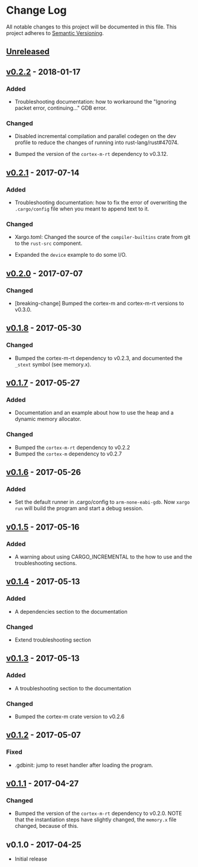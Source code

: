 # Change Log

All notable changes to this project will be documented in this file.
This project adheres to [Semantic Versioning](http://semver.org/).

## [Unreleased]

## [v0.2.2] - 2018-01-17

### Added

- Troubleshooting documentation: how to workaround the "Ignoring packet error, continuing..." GDB
  error.

### Changed

- Disabled incremental compilation and parallel codegen on the dev profile to reduce the changes of
  running into rust-lang/rust#47074.

- Bumped the version of the `cortex-m-rt` dependency to v0.3.12.

## [v0.2.1] - 2017-07-14

### Added

- Troubleshooting documentation: how to fix the error of overwriting the
  `.cargo/config` file when you meant to append text to it.

### Changed

- Xargo.toml: Changed the source of the `compiler-builtins` crate from git to
  the `rust-src` component.

- Expanded the `device` example to do some I/O.

## [v0.2.0] - 2017-07-07

### Changed

- [breaking-change] Bumped the cortex-m and cortex-m-rt versions to v0.3.0.

## [v0.1.8] - 2017-05-30

### Changed

- Bumped the cortex-m-rt dependency to v0.2.3, and documented the `_stext`
  symbol (see memory.x).

## [v0.1.7] - 2017-05-27

### Added

- Documentation and an example about how to use the heap and a dynamic memory
  allocator.

### Changed

- Bumped the `cortex-m-rt` dependency to v0.2.2
- Bumped the `cortex-m` dependency to v0.2.7

## [v0.1.6] - 2017-05-26

### Added

- Set the default runner in .cargo/config to `arm-none-eabi-gdb`. Now `xargo
  run` will build the program and start a debug session.

## [v0.1.5] - 2017-05-16

### Added

- A warning about using CARGO_INCREMENTAL to the how to use and the
  troubleshooting sections.

## [v0.1.4] - 2017-05-13

### Added

- A dependencies section to the documentation

### Changed

- Extend troubleshooting section

## [v0.1.3] - 2017-05-13

### Added

- A troubleshooting section to the documentation

### Changed

- Bumped the cortex-m crate version to v0.2.6

## [v0.1.2] - 2017-05-07

### Fixed

- .gdbinit: jump to reset handler after loading the program.

## [v0.1.1] - 2017-04-27

### Changed

- Bumped the version of the `cortex-m-rt` dependency to v0.2.0. NOTE that the
  instantiation steps have slightly changed, the `memory.x` file changed,
  because of this.

## v0.1.0 - 2017-04-25

- Initial release

[Unreleased]: https://github.com/japaric/cortex-m-quickstart/compare/v0.2.2...HEAD
[v0.2.2]: https://github.com/japaric/cortex-m-quickstart/compare/v0.2.1...v0.2.2
[v0.2.1]: https://github.com/japaric/cortex-m-quickstart/compare/v0.2.0...v0.2.1
[v0.2.0]: https://github.com/japaric/cortex-m-quickstart/compare/v0.1.8...v0.2.0
[v0.1.8]: https://github.com/japaric/cortex-m-quickstart/compare/v0.1.7...v0.1.8
[v0.1.7]: https://github.com/japaric/cortex-m-quickstart/compare/v0.1.6...v0.1.7
[v0.1.6]: https://github.com/japaric/cortex-m-quickstart/compare/v0.1.5...v0.1.6
[v0.1.5]: https://github.com/japaric/cortex-m-quickstart/compare/v0.1.4...v0.1.5
[v0.1.4]: https://github.com/japaric/cortex-m-quickstart/compare/v0.1.3...v0.1.4
[v0.1.3]: https://github.com/japaric/cortex-m-quickstart/compare/v0.1.2...v0.1.3
[v0.1.2]: https://github.com/japaric/cortex-m-quickstart/compare/v0.1.1...v0.1.2
[v0.1.1]: https://github.com/japaric/cortex-m-quickstart/compare/v0.1.0...v0.1.1
